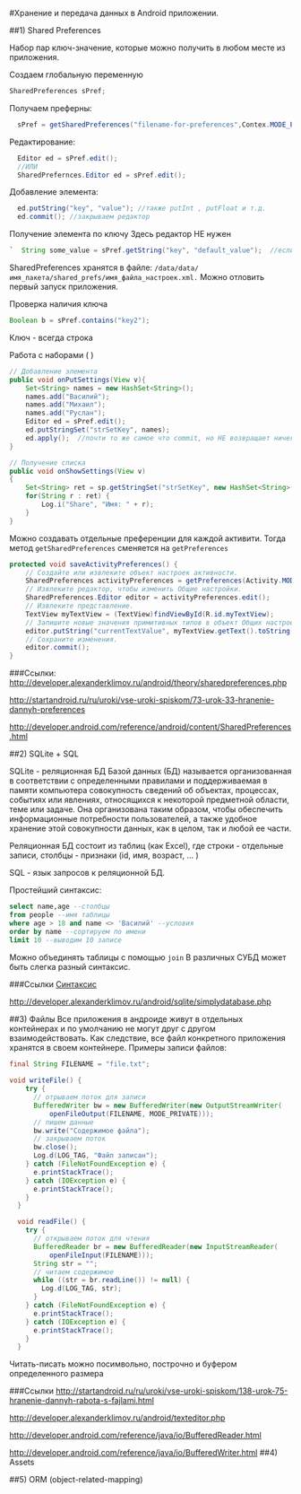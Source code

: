 #Хранение и передача данных в Android приложении.

##1) Shared Preferences

Набор пар ключ-значение, которые можно получить в любом месте из приложения.

Создаем глобальную переменную
```java  
SharedPreferences sPref;
````
  
Получаем преферны:
```java  
  sPref = getSharedPreferences("filename-for-preferences",Contex.MODE_PRIVATE);
```
Редактирование:
```java  
  Editor ed = sPref.edit();
  //ИЛИ
  SharedPrefernces.Editor ed = sPref.edit();
```
Добавление элемента:
```java  
  ed.putString("key", "value"); //также putInt , putFloat и т.д.
  ed.commit(); //закрываем редактор
 ```
Получение элемента по ключу
  Здесь редактор НЕ нужен
 ```java  
`  String some_value = sPref.getString("key", "default_value");  //если не получилось вернуть значение по ключу или ключ не найден   - возвращается default_value`
  ```
  
  SharedPreferences хранятся в файле: `/data/data/имя_пакета/shared_prefs/имя_файла_настроек.xml.`
  Можно отловить первый запуск приложения.
  
Проверка наличия ключа
```java   
Boolean b = sPref.contains("key2");
```

Ключ - всегда строка
  
Работа с наборами ( <set> )

```java
// Добавление элемента
public void onPutSettings(View v){
	Set<String> names = new HashSet<String>();
	names.add("Василий");
	names.add("Михаил");
	names.add("Руслан");
	Editor ed = sPref.edit();
	ed.putStringSet("strSetKey", names);
	ed.apply();  //почти то же самое что commit, но НЕ возвращает ничего и работает быстрее
}

// Получение списка
public void onShowSettings(View v)
{
 	Set<String> ret = sp.getStringSet("strSetKey", new HashSet<String>());
	for(String r : ret) {
	    Log.i("Share", "Имя: " + r);
	}
} 
```
  
Можно создавать отдельные преференции для каждой активити. Тогда метод `getSharedPreferences` сменяется на `getPreferences`

```java
protected void saveActivityPreferences() {
    // Создайте или извлеките объект настроек активности.
    SharedPreferences activityPreferences = getPreferences(Activity.MODE_PRIVATE);
    // Извлеките редактор, чтобы изменить Общие настройки.
    SharedPreferences.Editor editor = activityPreferences.edit();
    // Извлеките представление.
    TextView myTextView = (TextView)findViewById(R.id.myTextView);
    // Запишите новые значения примитивных типов в объект Общих настроек.
    editor.putString("currentTextValue", myTextView.getText().toString());
    // Сохраните изменения.
    editor.commit();
}
```

###Ссылки:
http://developer.alexanderklimov.ru/android/theory/sharedpreferences.php

http://startandroid.ru/ru/uroki/vse-uroki-spiskom/73-urok-33-hranenie-dannyh-preferences

http://developer.android.com/reference/android/content/SharedPreferences.html

##2) SQLite + SQL

SQLite - реляционная БД 
Базой данных (БД) называется организованная в соответствии с определенными правилами и поддерживаемая в памяти компьютера совокупность сведений об объектах, процессах, событиях или явлениях, относящихся к некоторой предметной области, теме или задаче. Она организована таким образом, чтобы обеспечить информационные потребности пользователей, а также удобное хранение этой совокупности данных, как в целом, так и любой ее части.

Реляционная БД состоит из таблиц (как Excel), где строки - отдельные записи, столбцы - признаки (id, имя, возраст, ... )

SQL - язык запросов к реляционной БД. 

Простейший синтаксис:
```sql
select name,age --столбцы
from people --имя таблицы
where age > 18 and name <> 'Василий' --условия
order by name --сортируем по имени
limit 10 --выводим 10 записе
```
Можно объединять таблицы с помощью `join`
В различных СУБД может быть слегка разный синтаксис.

###Ссылки
[Синтаксис](http://developer.alexanderklimov.ru/android/sqlite/azbuka-sqlite.php)

http://developer.alexanderklimov.ru/android/sqlite/simplydatabase.php



##3) Файлы
Все приложения в андроиде живут в отдельных контейнерах и по умолчанию не могут друг с другом взаимодействовать. Как следствие, все файл конкретного приложения хранятся в своем контейнере.
Примеры записи файлов:
```java
final String FILENAME = "file.txt";
  
void writeFile() {
    try {
      // отрываем поток для записи
      BufferedWriter bw = new BufferedWriter(new OutputStreamWriter(
          openFileOutput(FILENAME, MODE_PRIVATE)));
      // пишем данные
      bw.write("Содержимое файла");
      // закрываем поток
      bw.close();
      Log.d(LOG_TAG, "Файл записан");
    } catch (FileNotFoundException e) {
      e.printStackTrace();
    } catch (IOException e) {
      e.printStackTrace();
    }
  }

  void readFile() {
    try {
      // открываем поток для чтения
      BufferedReader br = new BufferedReader(new InputStreamReader(
          openFileInput(FILENAME)));
      String str = "";
      // читаем содержимое
      while ((str = br.readLine()) != null) {
        Log.d(LOG_TAG, str);
      }
    } catch (FileNotFoundException e) {
      e.printStackTrace();
    } catch (IOException e) {
      e.printStackTrace();
    }
  }
```
Читать-писать можно посимвольно, построчно и буфером определенного размера

###Ссылки
http://startandroid.ru/ru/uroki/vse-uroki-spiskom/138-urok-75-hranenie-dannyh-rabota-s-fajlami.html

http://developer.alexanderklimov.ru/android/texteditor.php

http://developer.android.com/reference/java/io/BufferedReader.html

http://developer.android.com/reference/java/io/BufferedWriter.html
##4) Assets

##5) ORM (object-related-mapping)

